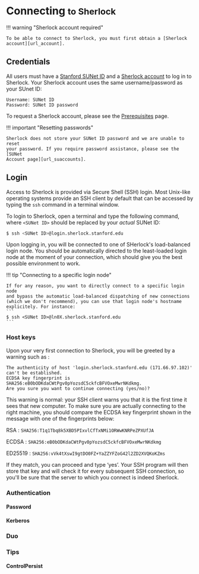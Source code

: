 # Connecting <small>to Sherlock </small>

!!! warning "Sherlock account required"

    To be able to connect to Sherlock, you must first obtain a [Sherlock
    account][url_account].


## Credentials

All users must have a [Stanford SUNet ID][url_sunet] and a [Sherlock
account][url_account] to log in to Sherlock. Your Sherlock account uses the
same username/password as your SUnet ID:

    Username: SUNet ID
    Password: SUNet ID password

To request a Sherlock account, please see the [Prerequisites][url_account]
page.

!!! important "Resetting passwords"

    Sherlock does not store your SUNet ID password and we are unable to reset
    your password. If you require password assistance, please see the [SUNet
    Account page][url_suaccounts].

## Login

Access to Sherlock is provided via Secure Shell (SSH) login. Most Unix-like
operating systems provide an SSH client by default that can be accessed by
typing the `ssh` command in a terminal window.

To login to Sherlock, open a terminal and type the following command, where
`<SUNet ID>` should be replaced by your *actual* SUNet ID:

```bash
$ ssh <SUNet ID>@login.sherlock.stanford.edu
```

Upon logging in, you will be connected to one of SHerlock's load-balanced login
node. You should be automatically directed to the least-loaded login node at
the moment of your connection, which should give you the best possible
environment to work.

!!! tip "Connecting to a specific login node"

    If for any reason, you want to directly connect to a specific login node
    and bypass the automatic load-balanced dispatching of new connections
    (which we don't recommend), you can use that login node's hostname
    explicitely. For instance:
    ```
    $ ssh <SUNet ID>@ln0X.sherlock.stanford.edu
    ```

### Host keys

Upon your very first connection to Sherlock, you will be greeted by a warning
such as :

```
The authenticity of host 'login.sherlock.stanford.edu (171.66.97.102)' can't be established.
ECDSA key fingerprint is SHA256:eB0bODKdaCWtPgv0pYozsdC5ckfcBFVOxeMwrNKdkmg.
Are you sure you want to continue connecting (yes/no)?
```


This warning is normal: your SSH client warns you that it is the first time it
sees that new computer. To make sure you are actually connecting to the right
machine, you should compare the ECDSA key fingerprint shown in the message with
one of the fingerprints below:

RSA
: `SHA256:T1q1Tbq8k5XBD5PIxvlCfTxNMi1ORWwKNRPeZPXUfJA`

ECDSA
: `SHA256:eB0bODKdaCWtPgv0pYozsdC5ckfcBFVOxeMwrNKdkmg`

ED25519
: `SHA256:vVk4tXswI9gtDO0FZ+YaZZYFZoG42l2ZD2XVQKoKZms`

If they match, you can proceed and type ‘yes’. Your SSH program will then store
that key and will check it for every subsequent SSH connection, so you'll be sure that the server to
which you connect is indeed Sherlock.



### Authentication

#### Password
#### Kerberos


### Duo


### Tips
#### ControlPersist



[comment]: #  (link URLs -----------------------------------------------------)

[url_prereq]:       /docs/getting-started/prerequisites
[url_account]:      /docs/getting-started/prerequisites#how-to-request-an-account
[url_suaccounts]:   https://accounts.stanford.edu/
[url_sunet]:        https://uit.stanford.edu/service/accounts/sunetids

[comment]: #  (footnotes -----------------------------------------------------)

